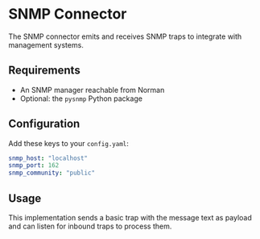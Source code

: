 # SNMP Connector

The SNMP connector emits and receives SNMP traps to integrate with management systems.

## Requirements
- An SNMP manager reachable from Norman
- Optional: the `pysnmp` Python package

## Configuration
Add these keys to your `config.yaml`:
```yaml
snmp_host: "localhost"
snmp_port: 162
snmp_community: "public"
```

## Usage
This implementation sends a basic trap with the message text as payload and can listen for inbound traps to process them.
